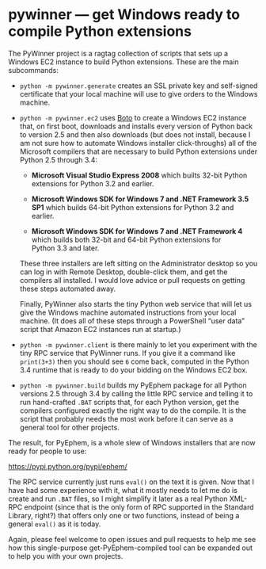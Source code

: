 
pywinner — get Windows ready to compile Python extensions
=========================================================

The PyWinner project is a ragtag collection of scripts that sets up a
Windows EC2 instance to build Python extensions.  These are the main
subcommands:

 *  `python -m pywinner.generate`
    creates an SSL private key and self-signed certificate that your
    local machine will use to give orders to the Windows machine.

 *  `python -m pywinner.ec2`
    uses [Boto](http://boto.readthedocs.org/en/latest/) to create a
    Windows EC2 instance that, on first boot, downloads and installs
    every version of Python back to version 2.5 and then also downloads
    (but does not install, because I am not sure how to automate Windows
    installer click-throughs) all of the Microsoft compilers that are
    necessary to build Python extensions under Python 2.5 through 3.4:

    * **Microsoft Visual Studio Express 2008** which builts 32-bit
      Python extensions for Python 3.2 and earlier.

    * **Microsoft Windows SDK for Windows 7 and .NET Framework 3.5 SP1**
      which builds 64-bit Python extensions for Python 3.2 and earlier.

    * **Microsoft Windows SDK for Windows 7 and .NET Framework 4** which
      builds both 32-bit and 64-bit Python extensions for Python 3.3 and
      later.

    These three installers are left sitting on the Administrator desktop
    so you can log in with Remote Desktop, double-click them, and get
    the compilers all installed.  I would love advice or pull requests
    on getting these steps automated away.

    Finally, PyWinner also starts the tiny Python web service that will
    let us give the Windows machine automated instructions from your
    local machine.  (It does all of these steps through a PowerShell
    “user data” script that Amazon EC2 instances run at startup.)

 *  `python -m pywinner.client`
    is there mainly to let you experiment with the tiny RPC service that
    PyWinner runs.  If you give it a command like `print(3+3)` then you
    should see `6` come back, computed in the Python 3.4 runtime that is
    ready to do your bidding on the Windows EC2 box.

 *  `python -m pywinner.build`
    builds my PyEphem package for all Python versions 2.5 through 3.4 by
    calling the little RPC service and telling it to run hand-crafted
    `.BAT` scripts that, for each Python version, get the compilers
    configured exactly the right way to do the compile.  It is the
    script that probably needs the most work before it can serve as a
    general tool for other projects.

The result, for PyEphem, is a whole slew of Windows installers that are
now ready for people to use:

https://pypi.python.org/pypi/ephem/

The RPC service currently just runs `eval()` on the text it is given.
Now that I have had some experience with it, what it mostly needs to let
me do is create and run `.BAT` files, so I might simplify it later as a
real Python XML-RPC endpoint (since that is the only form of RPC
supported in the Standard Library, right?) that offers only one or two
functions, instead of being a general `eval()` as it is today.

Again, please feel welcome to open issues and pull requests to help me
see how this single-purpose get-PyEphem-compiled tool can be expanded
out to help you with your own projects.
